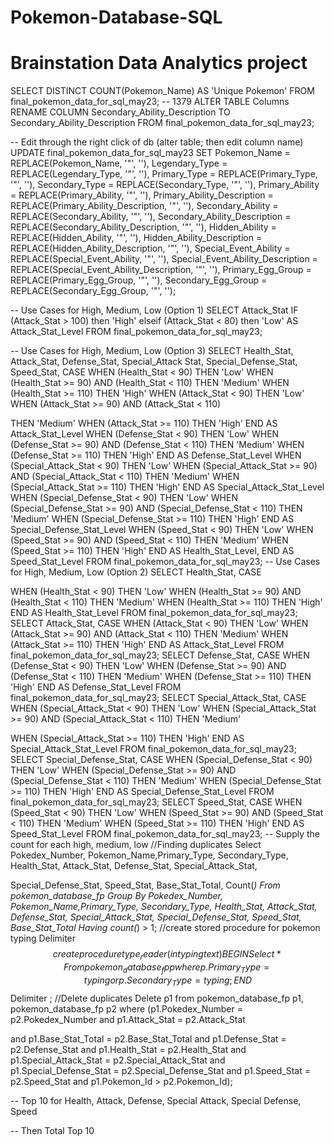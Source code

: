 # Pokemon-Database-SQL
# Brainstation Data Analytics project


SELECT DISTINCT COUNT(Pokemon_Name) AS 'Unique Pokemon'
FROM final_pokemon_data_for_sql_may23;
-- 1379
ALTER TABLE Columns
RENAME COLUMN Secondary_Ability_Description TO Secondary_Ability_Description
FROM final_pokemon_data_for_sql_may23;

-- Edit through the right click of db (alter table;
then edit column name)
UPDATE final_pokemon_data_for_sql_may23
SET
Pokemon_Name = REPLACE(Pokemon_Name, '"', ''), Legendary_Type = REPLACE(Legendary_Type, '"', ''), Primary_Type = REPLACE(Primary_Type, '"', ''), Secondary_Type = REPLACE(Secondary_Type, '"', ''), Primary_Ability = REPLACE(Primary_Ability, '"', ''),
Primary_Ability_Description = REPLACE(Primary_Ability_Description, '"', ''), Secondary_Ability = REPLACE(Secondary_Ability, '"', ''),
Secondary_Ability_Description = REPLACE(Secondary_Ability_Description, '"', ''), Hidden_Ability = REPLACE(Hidden_Ability, '"', ''), Hidden_Ability_Description = REPLACE(Hidden_Ability_Description, '"', ''),
Special_Event_Ability = REPLACE(Special_Event_Ability, '"', ''), Special_Event_Ability_Description = REPLACE(Special_Event_Ability_Description, '"', ''),
Primary_Egg_Group = REPLACE(Primary_Egg_Group, '"', ''),
Secondary_Egg_Group = REPLACE(Secondary_Egg_Group, '"', '');

-- Use Cases for High, Medium, Low (Option 1)
SELECT Attack_Stat
IF (Attack_Stat > 100) then 'High' elseif (Attack_Stat < 80) then 'Low' AS Attack_Stat_Level FROM final_pokemon_data_for_sql_may23;

-- Use Cases for High, Medium, Low (Option 3) SELECT Health_Stat, Attack_Stat, Defense_Stat, Special_Attack Stat, Special_Defense_Stat, Speed_Stat,
CASE
WHEN (Health_Stat < 90) THEN 'Low'
WHEN (Health_Stat >= 90) AND (Health_Stat < 110) THEN 'Medium'
WHEN (Health_Stat >= 110) THEN 'High'
WHEN (Attack_Stat < 90) THEN 'Low'
WHEN (Attack_Stat >= 90) AND (Attack_Stat < 110)

THEN 'Medium'
WHEN (Attack_Stat >= 110) THEN 'High'
END AS Attack_Stat_Level
WHEN (Defense_Stat < 90) THEN 'Low'
WHEN (Defense_Stat >= 90) AND (Defense_Stat < 110) THEN 'Medium'
WHEN (Defense_Stat >= 110) THEN 'High'
END AS Defense_Stat_Level
WHEN (Special_Attack_Stat < 90) THEN 'Low'
WHEN (Special_Attack_Stat >= 90) AND (Special_Attack_Stat < 110) THEN 'Medium'
WHEN (Special_Attack_Stat >= 110) THEN 'High'
END AS Special_Attack_Stat_Level
WHEN (Special_Defense_Stat < 90) THEN 'Low'
WHEN (Special_Defense_Stat >= 90) AND (Special_Defense_Stat < 110) THEN 'Medium'
WHEN (Special_Defense_Stat >= 110) THEN 'High'
END AS Special_Defense_Stat_Level
WHEN (Speed_Stat < 90) THEN 'Low'
WHEN (Speed_Stat >= 90) AND (Speed_Stat < 110) THEN 'Medium'
WHEN (Speed_Stat >= 110) THEN 'High'
END AS Health_Stat_Level,
END AS Speed_Stat_Level
FROM final_pokemon_data_for_sql_may23;
-- Use Cases for High, Medium, Low (Option 2) SELECT Health_Stat,
CASE

WHEN (Health_Stat < 90) THEN 'Low'
WHEN (Health_Stat >= 90) AND (Health_Stat < 110) THEN 'Medium'
WHEN (Health_Stat >= 110) THEN 'High'
END AS Health_Stat_Level
FROM final_pokemon_data_for_sql_may23;
SELECT Attack_Stat,
CASE
WHEN (Attack_Stat < 90) THEN 'Low'
WHEN (Attack_Stat >= 90) AND (Attack_Stat < 110) THEN 'Medium'
WHEN (Attack_Stat >= 110) THEN 'High'
END AS Attack_Stat_Level
FROM final_pokemon_data_for_sql_may23;
SELECT Defense_Stat,
CASE
WHEN (Defense_Stat < 90) THEN 'Low'
WHEN (Defense_Stat >= 90) AND (Defense_Stat < 110) THEN 'Medium'
WHEN (Defense_Stat >= 110) THEN 'High'
END AS Defense_Stat_Level
FROM final_pokemon_data_for_sql_may23;
SELECT Special_Attack_Stat,
CASE
WHEN (Special_Attack_Stat < 90) THEN 'Low' WHEN (Special_Attack_Stat >= 90) AND (Special_Attack_Stat < 110) THEN 'Medium'

WHEN (Special_Attack_Stat >= 110) THEN 'High' END AS Special_Attack_Stat_Level
FROM final_pokemon_data_for_sql_may23;
SELECT Special_Defense_Stat,
CASE
WHEN (Special_Defense_Stat < 90) THEN 'Low' WHEN (Special_Defense_Stat >= 90) AND (Special_Defense_Stat < 110) THEN 'Medium' WHEN (Special_Defense_Stat >= 110) THEN 'High' END AS Special_Defense_Stat_Level
FROM final_pokemon_data_for_sql_may23;
SELECT Speed_Stat,
CASE
WHEN (Speed_Stat < 90) THEN 'Low'
WHEN (Speed_Stat >= 90) AND (Speed_Stat < 110) THEN 'Medium'
WHEN (Speed_Stat >= 110) THEN 'High'
END AS Speed_Stat_Level
FROM final_pokemon_data_for_sql_may23;
-- Supply the count for each high, medium, low
//Finding duplicates
Select Pokedex_Number, Pokemon_Name,Primary_Type, Secondary_Type, Health_Stat, Attack_Stat, Defense_Stat,
                Special_Attack_Stat,

Special_Defense_Stat, Speed_Stat, Base_Stat_Total, Count(*)
From pokemon_database_fp
Group By Pokedex_Number, Pokemon_Name,Primary_Type, Secondary_Type, Health_Stat, Attack_Stat, Defense_Stat,
Special_Attack_Stat, Special_Defense_Stat, Speed_Stat, Base_Stat_Total
Having count(*) > 1;
//create stored procedure for pokemon typing
Delimiter $$
create procedure  type_reader(in typing text)
BEGIN
        Select *
    From pokemon_database_fp p
    where p.Primary_Type = typing or
p.Secondary_Type = typing;
END$$
Delimiter ;
//Delete duplicates
Delete p1
from pokemon_database_fp p1, pokemon_database_fp p2 where (p1.Pokedex_Number = p2.Pokedex_Number
and p1.Attack_Stat = p2.Attack_Stat

and p1.Base_Stat_Total = p2.Base_Stat_Total
and p1.Defense_Stat = p2.Defense_Stat
and p1.Health_Stat = p2.Health_Stat
and p1.Special_Attack_Stat = p2.Special_Attack_Stat and p1.Special_Defense_Stat = p2.Special_Defense_Stat
and p1.Speed_Stat = p2.Speed_Stat
and p1.Pokemon_Id > p2.Pokemon_Id);

-- Top 10 for Health, Attack, Defense, Special
Attack, Special Defense, Speed

-- Then Total Top 10
